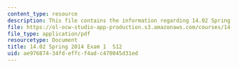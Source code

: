 ```yaml
---
content_type: resource
description: This file contains the information regarding 14.02 Spring 2014 Exam 1  S12.
file: https://ol-ocw-studio-app-production.s3.amazonaws.com/courses/14-02-principles-of-macroeconomics-spring-2014/ae97687434fdeffcf4adc470045d31ed_MIT14_02S14_Exam1_S12.pdf
file_type: application/pdf
resourcetype: Document
title: 14.02 Spring 2014 Exam 1  S12
uid: ae976874-34fd-effc-f4ad-c470045d31ed
---
```

